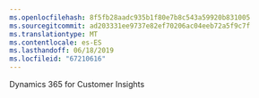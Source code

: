 ```yaml
---
ms.openlocfilehash: 8f5fb28aadc935b1f80e7b8c543a59920b831005
ms.sourcegitcommit: ad203331ee9737e82ef70206ac04eeb72a5f9c7f
ms.translationtype: MT
ms.contentlocale: es-ES
ms.lasthandoff: 06/18/2019
ms.locfileid: "67210616"
---
```

Dynamics 365 for Customer Insights
